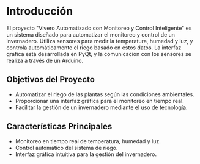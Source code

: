 # Introducción

El proyecto "Vivero Automatizado con Monitoreo y Control Inteligente" es un sistema diseñado para automatizar el monitoreo y control de un invernadero. Utiliza sensores para medir la temperatura, humedad y luz, y controla automáticamente el riego basado en estos datos. La interfaz gráfica está desarrollada en PyQt, y la comunicación con los sensores se realiza a través de un Arduino.

## Objetivos del Proyecto

- Automatizar el riego de las plantas según las condiciones ambientales.
- Proporcionar una interfaz gráfica para el monitoreo en tiempo real.
- Facilitar la gestión de un invernadero mediante el uso de tecnología.

## Características Principales

- Monitoreo en tiempo real de temperatura, humedad y luz.
- Control automático del sistema de riego.
- Interfaz gráfica intuitiva para la gestión del invernadero.
